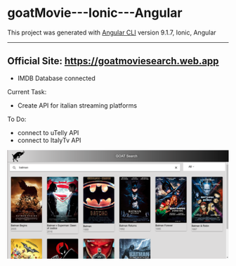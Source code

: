 # goatMovie---Ionic---Angular

This project was generated with 
[Angular CLI](https://github.com/angular/angular-cli) version 9.1.7,
Ionic,
Angular

---
Official Site: https://goatmoviesearch.web.app
---

- IMDB Database connected

Current Task:
- Create API for italian streaming platforms

To Do:
- connect to uTelly API
- connect to ItalyTv API

![image](/goatMovie.png?raw=true)
